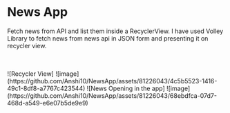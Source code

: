 # News App
Fetch news from API and list them inside a RecyclerView.
I have used Volley Library to fetch news from news api in JSON form and presenting it on recycler view.

</br>
</br>
![Recycler View]
![image](https://github.com/Anshi10/NewsApp/assets/81226043/4c5b5523-1416-49c1-8df8-a7767c423544)
![News Opening in the app]
![image](https://github.com/Anshi10/NewsApp/assets/81226043/68ebdfca-07d7-468d-a549-e6e07b5de9e9)





